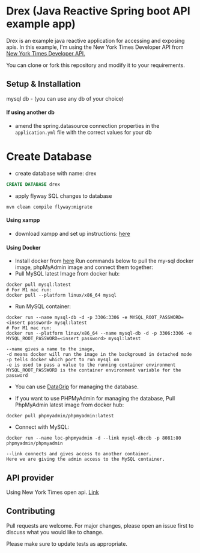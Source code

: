 # Drex (Java Reactive Spring boot API example app)

Drex is an example java reactive application for accessing and exposing apis. In this example, I'm using the New York Times Developer API
from [New York Times Developer API.](https://developer.nytimes.com/apis)

You can clone or fork this repository and modify it to your requirements.

## Setup & Installation
mysql db - (you can use any db of your choice)

#### If using another db
- amend the spring.datasource connection properties in the `application.yml` file with the correct values for your db

# Create Database
- create database with name: drex
```sql
CREATE DATABASE drex
```

- apply flyway SQL changes to database
```maven
mvn clean compile flyway:migrate
```

#### Using xampp
- download xampp and set up instructions: [here](https://www.apachefriends.org/index.html)

#### Using Docker
- Install docker from [here](https://www.docker.com/get-started/)
  Run commands below to pull the my-sql docker image, phpMyAdmin image and connect them together:
- Pull MySQL latest Image from docker hub:

```docker
docker pull mysql:latest
# For M1 mac run:
docker pull --platform linux/x86_64 mysql
```

- Run MySQL container:
```docker
docker run --name mysql-db -d -p 3306:3306 -e MYSQL_ROOT_PASSWORD=<insert password> mysql:latest
# For M1 mac run:
docker run --platform linux/x86_64 --name mysql-db -d -p 3306:3306 -e MYSQL_ROOT_PASSWORD=<insert password> mysql:latest
```

```
--name gives a name to the image, 
-d means docker will run the image in the background in detached mode
-p tells docker which port to run mysql on
-e is used to pass a value to the running container environment 
MYSQL_ROOT_PASSWORD is the container environment variable for the password
```

- You can use [DataGrip](https://www.jetbrains.com/datagrip/download/#section=mac) for managing the database.

- If you want to use PHPMyAdmin for managing the database, Pull PhpMyAdmin latest image from docker hub:

```docker
docker pull phpmyadmin/phpmyadmin:latest
```

- Connect with MySQL:
```docker
docker run --name loc-phpmyadmin -d --link mysql-db:db -p 8081:80 phpmyadmin/phpmyadmin
```

```
--link connects and gives access to another container. 
Here we are giving the admin access to the MySQL container.
```

## API provider
Using New York Times open api. [Link](https://developer.nytimes.com/apis)

## Contributing
Pull requests are welcome. For major changes, please open an issue first to discuss what you would like to change.

Please make sure to update tests as appropriate.
